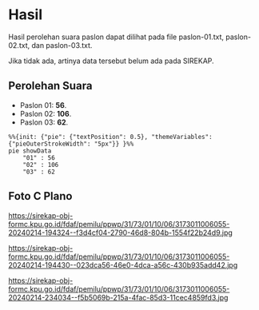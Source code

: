 # Hasil

Hasil perolehan suara paslon dapat dilihat pada file paslon-01.txt, paslon-02.txt, dan paslon-03.txt.

Jika tidak ada, artinya data tersebut belum ada pada SIREKAP.

## Perolehan Suara

 * Paslon 01: **56**.
 * Paslon 02: **106**.
 * Paslon 03: **62**.

```mermaid
%%{init: {"pie": {"textPosition": 0.5}, "themeVariables": {"pieOuterStrokeWidth": "5px"}} }%%
pie showData
    "01" : 56
    "02" : 106
    "03" : 62
```
## Foto C Plano

https://sirekap-obj-formc.kpu.go.id/fdaf/pemilu/ppwp/31/73/01/10/06/3173011006055-20240214-194324--f3d4cf04-2790-46d8-804b-1554f22b24d9.jpg

https://sirekap-obj-formc.kpu.go.id/fdaf/pemilu/ppwp/31/73/01/10/06/3173011006055-20240214-194430--023dca56-46e0-4dca-a56c-430b935add42.jpg

https://sirekap-obj-formc.kpu.go.id/fdaf/pemilu/ppwp/31/73/01/10/06/3173011006055-20240214-234034--f5b5069b-215a-4fac-85d3-11cec4859fd3.jpg
